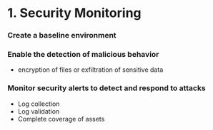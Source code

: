 # 1. Security Monitoring
### Create a baseline environment
### Enable the detection of malicious behavior
  - encryption of files or exfiltration of sensitive data

### Monitor security alerts to detect and respond to attacks
  - Log collection
  - Log validation
  - Complete coverage of assets
